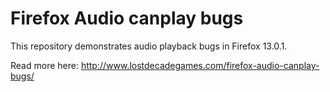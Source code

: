 # Firefox Audio canplay bugs

This repository demonstrates audio playback bugs in Firefox 13.0.1.

Read more here: http://www.lostdecadegames.com/firefox-audio-canplay-bugs/
